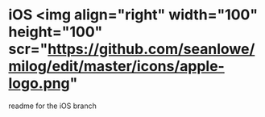 # iOS  <img align="right" width="100" height="100" scr="https://github.com/seanlowe/milog/edit/master/icons/apple-logo.png"

readme for the iOS branch
